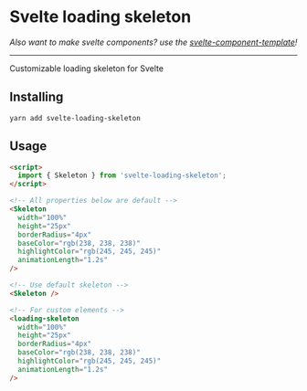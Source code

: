 # Svelte loading skeleton

_Also want to make svelte components? use the [svelte-component-template](https://github.com/YogliB/svelte-component-template)!_

---

Customizable loading skeleton for Svelte


## Installing
```yarn add svelte-loading-skeleton```

## Usage
```html
<script>
  import { Skeleton } from 'svelte-loading-skeleton';
</script>

<!-- All properties below are default -->
<Skeleton 
  width="100%"
  height="25px" 
  borderRadius="4px" 
  baseColor="rgb(238, 238, 238)" 
  highlightColor="rgb(245, 245, 245)" 
  animationLength="1.2s" 
/>

<!-- Use default skeleton -->
<Skeleton />

<!-- For custom elements -->
<loading-skeleton
  width="100%"
  height="25px" 
  borderRadius="4px" 
  baseColor="rgb(238, 238, 238)" 
  highlightColor="rgb(245, 245, 245)" 
  animationLength="1.2s" 
/>
```